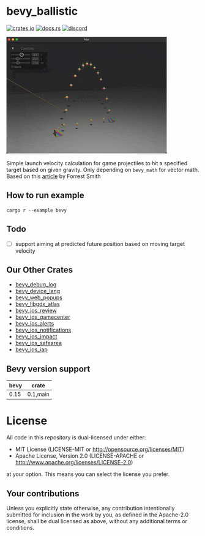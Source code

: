 # bevy_ballistic

[![crates.io][sh_crates]][lk_crates]
[![docs.rs][sh_docs]][lk_docs]
[![discord][sh_discord]][lk_discord]

[sh_crates]: https://img.shields.io/crates/v/bevy_ballistic.svg
[lk_crates]: https://crates.io/crates/bevy_ballistic
[sh_docs]: https://img.shields.io/docsrs/bevy_ballistic
[lk_docs]: https://docs.rs/bevy_ios_iap/latest/bevy_ballistic/
[sh_discord]: https://img.shields.io/discord/1176858176897953872?label=discord&color=5561E6
[lk_discord]: https://discord.gg/rQNeEnMhus

![demo](./demo.gif)

Simple launch velocity calculation for game projectiles to hit a specified target based on given gravity. Only depending on `bevy_math` for vector math.
Based on this [article](https://www.forrestthewoods.com/blog/solving_ballistic_trajectories/) by Forrest Smith

## How to run example

```
cargo r --example bevy
```

## Todo

* [ ] support aiming at predicted future position based on moving target velocity

## Our Other Crates

- [bevy_debug_log](https://github.com/rustunit/bevy_debug_log)
- [bevy_device_lang](https://github.com/rustunit/bevy_device_lang)
- [bevy_web_popups](https://github.com/rustunit/bevy_web_popups)
- [bevy_libgdx_atlas](https://github.com/rustunit/bevy_libgdx_atlas)
- [bevy_ios_review](https://github.com/rustunit/bevy_ios_review)
- [bevy_ios_gamecenter](https://github.com/rustunit/bevy_ios_gamecenter)
- [bevy_ios_alerts](https://github.com/rustunit/bevy_ios_alerts)
- [bevy_ios_notifications](https://github.com/rustunit/bevy_ios_notifications)
- [bevy_ios_impact](https://github.com/rustunit/bevy_ios_impact)
- [bevy_ios_safearea](https://github.com/rustunit/bevy_ios_safearea)
- [bevy_ios_iap](https://github.com/rustunit/bevy_ios_iap)

## Bevy version support

|bevy|crate|
|---|---|
|0.15|0.1,main|

# License

All code in this repository is dual-licensed under either:

- MIT License (LICENSE-MIT or http://opensource.org/licenses/MIT)
- Apache License, Version 2.0 (LICENSE-APACHE or http://www.apache.org/licenses/LICENSE-2.0)

at your option. This means you can select the license you prefer.

## Your contributions
Unless you explicitly state otherwise, any contribution intentionally submitted for inclusion in the work by you, as defined in the Apache-2.0 license, shall be dual licensed as above, without any additional terms or conditions.
